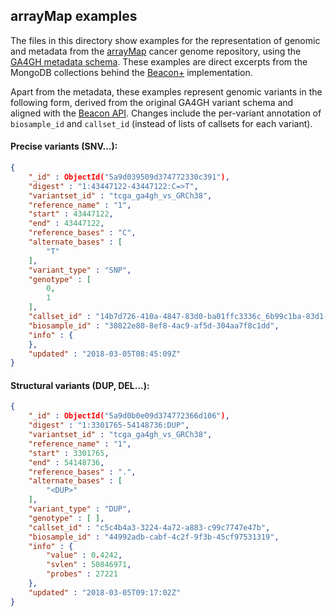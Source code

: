 ## arrayMap examples

The files in this directory show examples for the representation of genomic and metadata from the [arrayMap](http://arraymap.org) cancer genome repository, using the [GA4GH metadata schema](http://ga4gh-metadata.github.io). These examples are direct excerpts from the MongoDB collections behind the [Beacon+](http://beacon.progenetix.org) implementation.

Apart from the metadata, these examples represent genomic variants in the following form, derived from the original GA4GH variant schema and aligned with the [Beacon API](http://ga4gh-beacon.github.io). Changes include the per-variant annotation of `biosample_id` and `callset_id` (instead of lists of callsets for each variant).

#### Precise variants (SNV...):

```json
{
	"_id" : ObjectId("5a9d039509d374772330c391"),
	"digest" : "1:43447122-43447122:C=>T",
	"variantset_id" : "tcga_ga4gh_vs_GRCh38",
	"reference_name" : "1",
	"start" : 43447122,
	"end" : 43447122,
	"reference_bases" : "C",
	"alternate_bases" : [
		"T"
	],
	"variant_type" : "SNP",
	"genotype" : [
		0,
		1
	],
	"callset_id" : "14b7d726-410a-4847-83d0-ba01ffc3336c_6b99c1ba-83d1-4636-bb8d-b1dccaca6afe",
	"biosample_id" : "30822e80-8ef8-4ac9-af5d-304aa7f8c1dd",
	"info" : {		
	},
	"updated" : "2018-03-05T08:45:09Z"
}
```

#### Structural variants (DUP, DEL...):

```json
{
	"_id" : ObjectId("5a9d0b0e09d374772366d106"),
	"digest" : "1:3301765-54148736:DUP",
	"variantset_id" : "tcga_ga4gh_vs_GRCh38",
	"reference_name" : "1",
	"start" : 3301765,
	"end" : 54148736,
	"reference_bases" : ".",
	"alternate_bases" : [
		"<DUP>"
	],
	"variant_type" : "DUP",
	"genotype" : [ ],
	"callset_id" : "c5c4b4a3-3224-4a72-a883-c99c7747e47b",
	"biosample_id" : "44992adb-cabf-4c2f-9f3b-45cf97531319",
	"info" : {
		"value" : 0.4242,
		"svlen" : 50846971,
		"probes" : 27221
	},
	"updated" : "2018-03-05T09:17:02Z"
}
```